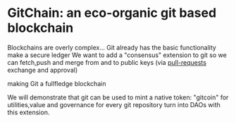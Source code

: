 # GitChain: an eco-organic git based blockchain

Blockchains are overly complex...
Git already has the basic functionality make a secure ledger
We want to add a "consensus" extension to git so
we can fetch,push and merge from and to public keys (via [pull-requests][1] exchange and approval)

making Git a fullfledge blockchain

We will demonstrate that git can be used to mint a native token: "gitcoin"
for utilities,value and governance for every git repository turn into DAOs
with this extension.

[1]: https://gist.github.com/DrI-T/91bb4010dd4523ea281a066fe147ceab
